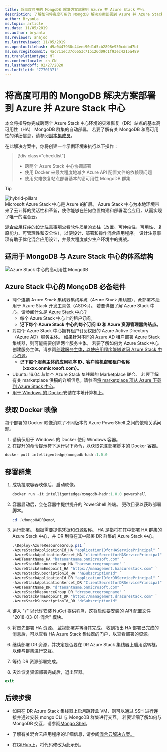 ```yaml
---
title: 将高度可用的 MongoDB 解决方案部署到 Azure 并 Azure Stack 中心
description: 了解如何将高度可用的 MongoDB 解决方案部署到 Azure 并 Azure Stack 中心
author: BryanLa
ms.topic: article
ms.date: 11/05/2019
ms.author: bryanla
ms.reviewer: anajod
ms.lastreviewed: 11/05/2019
ms.openlocfilehash: d9a0447938c44eec90d1d5cb2898e950cddbd7bf
ms.sourcegitcommit: 4ac711ec37c6653c71b126d09c1f93ec4215a489
ms.translationtype: MT
ms.contentlocale: zh-CN
ms.lasthandoff: 02/27/2020
ms.locfileid: "77701371"
---
```

# <a name="deploy-a-highly-available-mongodb-solution-to-azure-and-azure-stack-hub"></a>将高度可用的 MongoDB 解决方案部署到 Azure 并 Azure Stack 中心

本文将指导你完成跨两个 Azure Stack 中心环境的灾难恢复（DR）站点的基本高可用性（HA） MongoDB 群集的自动部署。 若要了解有关 MongoDB 和高可用性的详细信息，请参阅[副本集成员](https://docs.mongodb.com/manual/core/replica-set-members/)。

在此解决方案中，你将创建一个示例环境来执行以下操作：

> [!div class="checklist"]
> - 跨两个 Azure Stack 中心协调部署
> - 使用 Docker 来最大程度地减少 Azure API 配置文件的依赖项问题
> - 使用灾难恢复站点部署基本的高可用性 MongoDB 群集


> [!Tip]  
> ![hybrid-pillars](./media/solution-deployment-guide-cross-cloud-scaling/hybrid-pillars.png)  
> Microsoft Azure Stack 中心是 Azure 的扩展。 Azure Stack 中心为本地环境带来了云计算的灵活性和革新，使你能够在任何位置构建和部署混合应用，从而实现了唯一的混合云。  
> 
> [混合应用程序的设计注意事项](overview-app-design-considerations.md)查看软件质量的支柱（放置、可伸缩性、可用性、复原能力、可管理性和安全性），以便设计、部署和操作混合应用程序。 设计注意事项有助于优化混合应用设计，并最大程度减少生产环境中的挑战。



## <a name="architecture-for-mongodb-with-azure-stack-hub"></a>适用于 MongoDB 与 Azure Stack 中心的体系结构

![Azure Stack 中心的高可用性 MongoDB](media/solution-deployment-guide-mongodb-ha/image1.png)

## <a name="prerequisites-for-mongodb-with-azure-stack-hub"></a>Azure Stack 中心的 MongoDB 必备组件

  - 两个连接 Azure Stack 集线器集成系统（Azure Stack 集线器），此部署不适用于 Azure Stack 开发工具包（ASDKs）。 若要详细了解 Azure Stack 中心，请参阅[什么是 Azure Stack 中心？](https://azure.microsoft.com/overview/azure-stack/)
      - 每个 Azure Stack 中心上的租户订阅。    
      - **记下每个 Azure Stack 中心的每个订阅 ID 和 Azure 资源管理器终结点。**
  - 对每个 Azure Stack 中心拥有租户订阅权限的 Azure Active Directory （Azure AD）服务主体。 如果针对不同的 Azure AD 租户部署 Azure Stack 集线器，则可能需要创建两个服务主体。 若要了解如何为 Azure Stack 中心创建服务主体，请参阅[创建服务主体，以使应用程序能够访问 Azure Stack 中心资源](https://docs.microsoft.com/azure-stack/user/azure-stack-create-service-principals)。    
      - **记下每个服务主体的应用程序 ID、客户端机密和租户名称（xxxxx.onmicrosoft.com）。**
  - Ubuntu 16.04 与每个 Azure Stack 集线器的 Marketplace 联合。 若要了解有关 marketplace 供稿的详细信息，请参阅[将 marketplace 项从 Azure 下载到 Azure Stack 中心](https://docs.microsoft.com/azure-stack/operator/azure-stack-download-azure-marketplace-item)。
  - [用于 Windows 的 Docker](https://docs.docker.com/docker-for-windows/)安装在本地计算机上。

## <a name="get-the-docker-image"></a>获取 Docker 映像

每个部署的 Docker 映像消除了不同版本的 Azure PowerShell 之间的依赖关系问题。
1.  请确保用于 Windows 的 Docker 使用 Windows 容器。
2.  在提升的命令提示符下运行以下命令，以获取包含部署脚本的 Docker 容器。
```powershell  
docker pull intelligentedge/mongodb-hadr:1.0.0
```

## <a name="deploy-the-clusters"></a>部署群集

1.  成功拉取容器映像后，启动映像。

    ```powershell  
    docker run -it intelligentedge/mongodb-hadr:1.0.0 powershell
    ```

2.  容器启动后，会在容器中提供提升的 PowerShell 终端。 更改目录以获取部署脚本。

    ```powershell  
    cd .\MongoHADRDemo\
    ```

3.  运行部署。 根据需要提供凭据和资源名称。 HA 是指将在其中部署 HA 群集的 Azure Stack 中心，并 DR 到将在其中部署 DR 群集的 Azure Stack 中心。

    ```powershell
    .\Deploy-AzureResourceGroup.ps1 `
    -AzureStackApplicationId_HA "applicationIDforHAServicePrincipal" `
    -AzureStackApplicationSercet_HA "clientSecretforHAServicePrincipal" `
    -AADTenantName_HA "hatenantname.onmicrosoft.com" `
    -AzureStackResourceGroup_HA "haresourcegroupname" `
    -AzureStackArmEndpoint_HA "https://management.haazurestack.com" `
    -AzureStackSubscriptionId_HA "haSubscriptionId" `
    -AzureStackApplicationId_DR "applicationIDforDRServicePrincipal" `
    -AzureStackApplicationSercet_DR "ClientSecretforDRServicePrincipal" `
    -AADTenantName_DR "drtenantname.onmicrosoft.com" `
    -AzureStackResourceGroup_DR "drresourcegroupname" `
    -AzureStackArmEndpoint_DR "https://management.drazurestack.com" `
    -AzureStackSubscriptionId_DR "drSubscriptionId"
    ```

4.  键入 "`Y`" 以允许安装 NuGet 提供程序，这将启动要安装的 API 配置文件 "2018-03-01-混合" 模块。

5.  将首先部署 HA 资源。 监视部署并等待其完成。 收到指出 HA 部署已完成的消息后，可以查看 HA Azure Stack 集线器的门户，以查看部署的资源。 

6.  继续部署 DR 资源，并决定是否要在 DR Azure Stack 集线器上启用跳转框，以便与群集进行交互。

7.  等待 DR 资源部署完成。

8.  灾难恢复资源部署完成后，退出容器。

  ```powershell
  exit
  ```

## <a name="next-steps"></a>后续步骤

  - 如果在 DR Azure Stack 集线器上启用跳转盒 VM，则可以通过 SSH 进行连接并通过安装 mongo CLI 与 MongoDB 群集进行交互。 若要详细了解如何与 MongoDB 交互，请参阅[Mongo Shell](https://docs.mongodb.com/manual/mongo/)。

  - 了解有关混合云应用程序的详细信息，请参阅[混合云解决方案。](https://aka.ms/azsdevtutorials)

  - 在[GitHub](https://github.com/Azure-Samples/azure-intelligent-edge-patterns)上，将代码修改为此示例。
